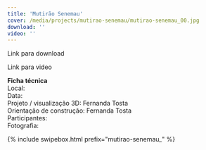 ```yaml
---
title: 'Mutirão Senemau'
cover: /media/projects/mutirao-senemau/mutirao-senemau_00.jpg
download: ''
video: ''
---
```


Link para download

Link para video

**Ficha técnica**  
Local:  
Data:  
Projeto / visualização 3D: Fernanda Tosta  
Orientação de construção: Fernanda Tosta  
Participantes:  
Fotografia:  

{% include swipebox.html prefix="mutirao-senemau_" %}
